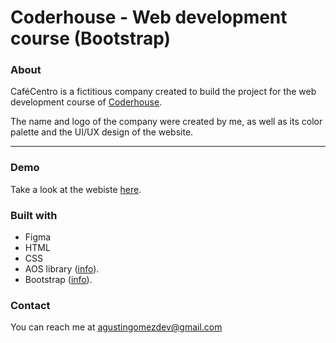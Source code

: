 # Coderhouse - Web development course (Bootstrap)

### About
CaféCentro is a fictitious company created to build the project for the web development course of [Coderhouse](https://www.coderhouse.com).

The name and logo of the company were created by me, as well as its color palette and the UI/UX design of the website.

---

### Demo
Take a look at the webiste [here](https://agustingomezdev.github.io/coderhouse-web-development-course-bootstrap/).

### Built with
- Figma
- HTML
- CSS
- AOS library ([info](https://github.com/michalsnik/aos)).
- Bootstrap ([info](https://getbootstrap.com/)).

### Contact 
You can reach me at agustingomezdev@gmail.com